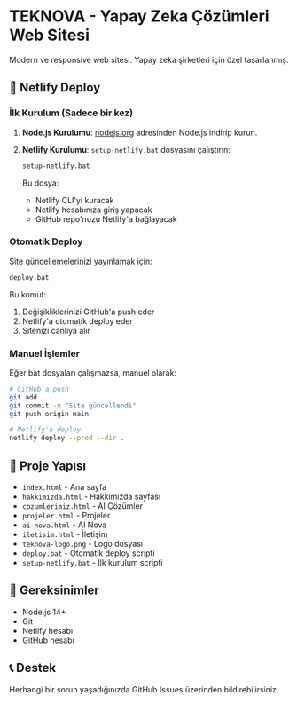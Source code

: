 # TEKNOVA - Yapay Zeka Çözümleri Web Sitesi

Modern ve responsive web sitesi. Yapay zeka şirketleri için özel tasarlanmış.

## 🚀 Netlify Deploy

### İlk Kurulum (Sadece bir kez)

1. **Node.js Kurulumu**: [nodejs.org](https://nodejs.org) adresinden Node.js indirip kurun.

2. **Netlify Kurulumu**: `setup-netlify.bat` dosyasını çalıştırın:
   ```bash
   setup-netlify.bat
   ```
   Bu dosya:
   - Netlify CLI'yi kuracak
   - Netlify hesabınıza giriş yapacak
   - GitHub repo'nuzu Netlify'a bağlayacak

### Otomatik Deploy

Site güncellemelerinizi yayınlamak için:

```bash
deploy.bat
```

Bu komut:
1. Değişikliklerinizi GitHub'a push eder
2. Netlify'a otomatik deploy eder
3. Sitenizi canlıya alır

### Manuel İşlemler

Eğer bat dosyaları çalışmazsa, manuel olarak:

```bash
# GitHub'a push
git add .
git commit -m "Site güncellendi"
git push origin main

# Netlify'a deploy
netlify deploy --prod --dir .
```

## 📁 Proje Yapısı

- `index.html` - Ana sayfa
- `hakkimizda.html` - Hakkımızda sayfası
- `cozumlerimiz.html` - AI Çözümler
- `projeler.html` - Projeler
- `ai-nova.html` - AI Nova
- `iletisim.html` - İletişim
- `teknova-logo.png` - Logo dosyası
- `deploy.bat` - Otomatik deploy scripti
- `setup-netlify.bat` - İlk kurulum scripti

## 🔧 Gereksinimler

- Node.js 14+
- Git
- Netlify hesabı
- GitHub hesabı

## 📞 Destek

Herhangi bir sorun yaşadığınızda GitHub Issues üzerinden bildirebilirsiniz. 